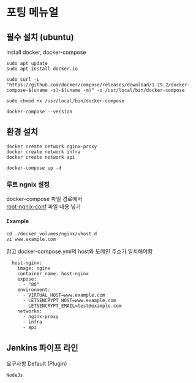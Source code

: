 # 포팅 메뉴얼
## 필수 설치 (ubuntu)
install docker, docker-compose
```
sudo apt update
sudo apt install docker.io

sudo curl -L "https://github.com/docker/compose/releases/download/1.29.2/docker-compose-$(uname -s)-$(uname -m)" -o /usr/local/bin/docker-compose

sudo chmod +x /usr/local/bin/docker-compose

docker-compose --version
```
## 환경 설치
```
docker create network nginx-proxy
docker create network infra
docker create network api

docker-compose up -d
```

### 루트 ngnix 설정
docker-compose 파일 경로에서<br>
[root-ngnix-conf](root-ngnix-conf) 파일 내용 넣기
#### Example
```
cd ./docker_volumes/nginx/vhost.d
vi www.example.com
```

참고 docker-compose.yml의 host와 도메인 주소가 일치해야함
```
  host-nginx:
    image: nginx
    container_name: host-nginx
    expose:
      - "80"
    environment:
      - VIRTUAL_HOST=www.example.com
      - LETSENCRYPT_HOST=www.example.com
      - LETSENCRYPT_EMAIL=test@example.com
    networks:
      - nginx-proxy
      - infra
      - api
```

## Jenkins 파이프 라인
요구사항 Default (Plugin)
```
NodeJs
```

